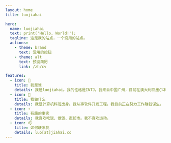 ```yaml
---
layout: home
title: luojiahai

hero:
  name: luojiahai
  text: print('Hello, World!');
  tagline: 这是我的站点，一个没用的站点。
  actions:
    - theme: brand
      text: 没用的按钮
    - theme: alt
      text: 预览简历
      link: /zh/cv

features:
  - icon: 🤔
    title: 我是谁
    details: 我是luojiahai。我的性格是INTJ。我来自中国广州，目前在澳大利亚墨尔本。
  - icon: 🔭
    title: 我做什么
    details: 我是计算机科班出身。我从事软件开发工程。我目前正在努力工作赚钱谋生。
  - icon: ⚡
    title: 有趣的事实
    details: 我喜欢吃饭、做饭、逛超市。我不喜欢运动。
  - icon: 📫
    title: 如何联系我
    details: luo[at]jiahai.co
---
```

